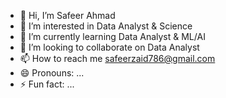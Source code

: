 - 👋 Hi, I’m Safeer Ahmad
- 👀 I’m interested in Data Analyst & Science
- 🌱 I’m currently learning Data Analyst & ML/AI
- 💞️ I’m looking to collaborate on Data Analyst
- 📫 How to reach me safeerzaid786@gmail.com
- 😄 Pronouns: ...
- ⚡ Fun fact: ...

<!---
Safeer0786/Safeer0786 is a ✨ special ✨ repository because its `README.md` (this file) appears on your GitHub profile.
You can click the Preview link to take a look at your changes.
--->
